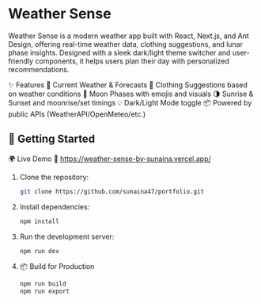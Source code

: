 # Weather Sense
Weather Sense is a modern weather app built with React, Next.js, and Ant Design, offering real-time weather data, clothing suggestions, and lunar phase insights. Designed with a sleek dark/light theme switcher and user-friendly components, it helps users plan their day with personalized recommendations.

✨ Features
🔆 Current Weather & Forecasts
👕 Clothing Suggestions based on weather conditions
🌙 Moon Phases with emojis and visuals
🌗 Sunrise & Sunset and moonrise/set timings
💡 Dark/Light Mode toggle
📦 Powered by public APIs (WeatherAPI/OpenMeteo/etc.)

## 🚀 Getting Started

🌍 Live Demo
🔗 https://weather-sense-by-sunaina.vercel.app/

1. Clone the repository:
   ```bash
   git clone https://github.com/sunaina47/portfolio.git
   ```
2. Install dependencies:
   ```bash
   npm install
   ```
3. Run the development server:
   ```bash
   npm run dev
   ```
4. 📦 Build for Production
   ```bash
   npm run build
   npm run export

